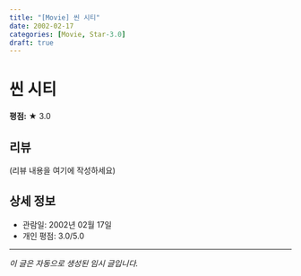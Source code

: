 ```yaml
---
title: "[Movie] 씬 시티"
date: 2002-02-17
categories: [Movie, Star-3.0]
draft: true
---
```


# 씬 시티

**평점:** ★ 3.0

## 리뷰

(리뷰 내용을 여기에 작성하세요)

## 상세 정보

- 관람일: 2002년 02월 17일
- 개인 평점: 3.0/5.0

---

*이 글은 자동으로 생성된 임시 글입니다.*
